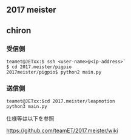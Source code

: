 ## 2017 meister  
## chiron  

### 受信側   
```
teamet@JETxx:$ ssh <user-name>@<ip-address>`   
$ cd 2017.meister/pigpio   
2017meister/pigpio$ python2 main.py
```

### 送信側  
```
teamet@JETxx:$cd 2017.meister/leapmotion
python3 main.py
```

仕様等は以下を参照

https://github.com/teamET/2017.meister/wiki
